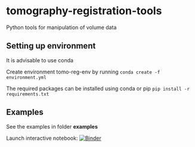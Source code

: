 # tomography-registration-tools
Python tools for manipulation of volume data

## Setting up environment
It is advisable to use conda

Create environment tomo-reg-env by running
``conda create -f environment.yml``

The required packages can be installed using conda or pip
``pip install -r requirements.txt``

## Examples
See the examples in folder **examples**

Launch interactive notebook:
[![Binder](https://mybinder.org/badge_logo.svg)](https://mybinder.org/v2/gh/CambridgeSolidMechanics/tomography-registration-tools.git/HEAD)

